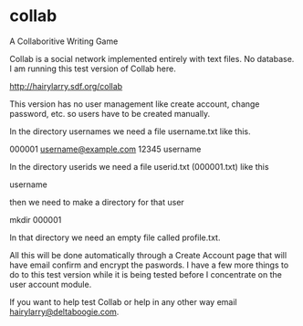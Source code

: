 # collab
A Collaboritive Writing Game

Collab is a social network implemented entirely with text files. No database. I am running this test version of Collab here.

http://hairylarry.sdf.org/collab

This version has no user management like create account, change password, etc. so users have to be created manually. 

In the directory usernames we need a file username.txt like this.

000001
username@example.com
12345
username

In the directory userids we need a file userid.txt (000001.txt) like this

username

then we need to make a directory for that user

mkdir 000001

In that directory we need an empty file called profile.txt.

All this will be done automatically through a Create Account page that will have email confirm and encrypt the paswords. I have a few more things to do to this test version while it is being tested before I concentrate on the user account module.

If you want to help test Collab or help in any other way email hairylarry@deltaboogie.com.
